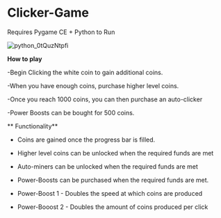 # Clicker-Game
 
Requires Pygame CE + Python to Run

![python_0tQuzNtpfi](https://github.com/ConnorJ-Github/Clicker-Game/assets/149539076/990b7bec-87fd-4cd3-b623-a852bce26bd5)

**How to play**

 -Begin Clicking the white coin to gain additional coins.

 -When you have enough coins, purchase higher level coins.

 -Once you reach 1000 coins, you can then purchase an auto-clicker

 -Power Boosts can be bought for 500 coins.

** Functionality**

- Coins are gained once the progress bar is filled.

- Higher level coins can be unlocked when the required funds are met

- Auto-miners can be unlocked when the required funds are met

- Power-Boosts can be purchased when the required funds are met.

- Power-Boost 1 - Doubles the speed at which coins are produced

- Power-Booost 2 - Doubles the amount of coins produced per click
